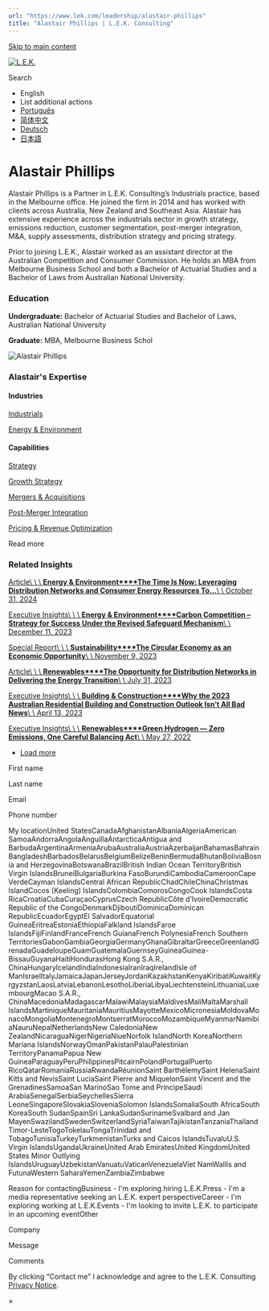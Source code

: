 ```yaml
---
url: "https://www.lek.com/leadership/alastair-phillips"
title: "Alastair Phillips | L.E.K. Consulting"
---
```


[Skip to main content](https://www.lek.com/leadership/alastair-phillips#main-content)

[![L.E.K.](https://www.lek.com/themes/lek/images/new-logo.svg)](https://www.lek.com/ "L.E.K.")

Search

- English
- List additional actions
- [Português](https://www.lek.com/pt-br/lek-brazil)
- [简体中文](https://www.lek.com/zh-hant/lek-china)
- [Deutsch](https://www.lek.com/de/lek-germany)
- [日本語](https://www.lek.com/ja/lek-japan)

# Alastair Phillips

Alastair Phillips is a Partner in L.E.K. Consulting’s Industrials practice, based in the Melbourne office. He joined the firm in 2014 and has worked with clients across Australia, New Zealand and Southeast Asia. Alastair has extensive experience across the industrials sector in growth strategy, emissions reduction, customer segmentation, post-merger integration, M&A, supply assessments, distribution strategy and pricing strategy.

Prior to joining L.E.K., Alastair worked as an assistant director at the Australian Competition and Consumer Commission. He holds an MBA from Melbourne Business School and both a Bachelor of Actuarial Studies and a Bachelor of Laws from Australian National University.

### Education

**Undergraduate:** Bachelor of Actuarial Studies and Bachelor of Laws, Australian National University

**Graduate:** MBA, Melbourne Business Schol

![Alastair Phillips](https://www.lek.com/sites/default/files/profile-images/Alastair-Phillips.jpg)

### Alastair's Expertise

#### Industries

[Industrials](https://www.lek.com/industries/industrials)

[Energy & Environment](https://www.lek.com/industries/energy-environment)

#### Capabilities

[Strategy](https://www.lek.com/capabilities/strategy)

[Growth Strategy](https://www.lek.com/capabilities/strategy/growth-strategy)

[Mergers & Acquisitions](https://www.lek.com/capabilities/mergers-acquisitions)

[Post-Merger Integration](https://www.lek.com/capabilities/organizational-strategy/post-merger-integration-pmi)

[Pricing & Revenue Optimization](https://www.lek.com/capabilities/pricing-revenue-optimization)

Read more

### Related Insights

[Article\\
\\
\\
**Energy & Environment****The Time Is Now: Leveraging Distribution Networks and Consumer Energy Resources To…**\\
\\
October 31, 2024](https://www.lek.com/insights/ind/au/ar/time-now-leveraging-distribution-networks-and-consumer-energy-resources-achieve)

[Executive Insights\\
\\
\\
**Energy & Environment****Carbon Competition – Strategy for Success Under the Revised Safeguard Mechanism**\\
\\
December 11, 2023](https://www.lek.com/insights/ind/au/ei/carbon-competition-strategy-success-under-revised-safeguard-mechanism)

[Special Report\\
\\
\\
**Sustainability****The Circular Economy as an Economic Opportunity**\\
\\
November 9, 2023](https://www.lek.com/insights/sus/global/sr/circular-economy-economic-opportunity)

[Article\\
\\
\\
**Renewables****The Opportunity for Distribution Networks in Delivering the Energy Transition**\\
\\
July 31, 2023](https://www.lek.com/insights/ind/au/ar/opportunity-distribution-networks-delivering-energy-transition)

[Executive Insights\\
\\
\\
**Building & Construction****Why the 2023 Australian Residential Building and Construction Outlook Isn’t All Bad News**\\
\\
April 13, 2023](https://www.lek.com/insights/ind/au/ei/why-2023-australian-residential-building-and-construction-outlook-isnt-all-bad)

[Executive Insights\\
\\
\\
**Renewables****Green Hydrogen — Zero Emissions, One Careful Balancing Act**\\
\\
May 27, 2022](https://www.lek.com/insights/ei/green-hydrogen-zero-emissions-one-careful-balancing-act)

- [Load more](https://www.lek.com/leadership/alastair-phillips?page=1 "Load more items")

First name

Last name

Email

Phone number

My locationUnited StatesCanadaAfghanistanAlbaniaAlgeriaAmerican SamoaAndorraAngolaAnguillaAntarcticaAntigua and BarbudaArgentinaArmeniaArubaAustraliaAustriaAzerbaijanBahamasBahrainBangladeshBarbadosBelarusBelgiumBelizeBeninBermudaBhutanBoliviaBosnia and HerzegovinaBotswanaBrazilBritish Indian Ocean TerritoryBritish Virgin IslandsBruneiBulgariaBurkina FasoBurundiCambodiaCameroonCape VerdeCayman IslandsCentral African RepublicChadChileChinaChristmas IslandCocos (Keeling) IslandsColombiaComorosCongoCook IslandsCosta RicaCroatiaCubaCuraçaoCyprusCzech RepublicCôte d’IvoireDemocratic Republic of the CongoDenmarkDjiboutiDominicaDominican RepublicEcuadorEgyptEl SalvadorEquatorial GuineaEritreaEstoniaEthiopiaFalkland IslandsFaroe IslandsFijiFinlandFranceFrench GuianaFrench PolynesiaFrench Southern TerritoriesGabonGambiaGeorgiaGermanyGhanaGibraltarGreeceGreenlandGrenadaGuadeloupeGuamGuatemalaGuernseyGuineaGuinea-BissauGuyanaHaitiHondurasHong Kong S.A.R., ChinaHungaryIcelandIndiaIndonesiaIranIraqIrelandIsle of ManIsraelItalyJamaicaJapanJerseyJordanKazakhstanKenyaKiribatiKuwaitKyrgyzstanLaosLatviaLebanonLesothoLiberiaLibyaLiechtensteinLithuaniaLuxembourgMacao S.A.R., ChinaMacedoniaMadagascarMalawiMalaysiaMaldivesMaliMaltaMarshall IslandsMartiniqueMauritaniaMauritiusMayotteMexicoMicronesiaMoldovaMonacoMongoliaMontenegroMontserratMoroccoMozambiqueMyanmarNamibiaNauruNepalNetherlandsNew CaledoniaNew ZealandNicaraguaNigerNigeriaNiueNorfolk IslandNorth KoreaNorthern Mariana IslandsNorwayOmanPakistanPalauPalestinian TerritoryPanamaPapua New GuineaParaguayPeruPhilippinesPitcairnPolandPortugalPuerto RicoQatarRomaniaRussiaRwandaRéunionSaint BarthélemySaint HelenaSaint Kitts and NevisSaint LuciaSaint Pierre and MiquelonSaint Vincent and the GrenadinesSamoaSan MarinoSao Tome and PrincipeSaudi ArabiaSenegalSerbiaSeychellesSierra LeoneSingaporeSlovakiaSloveniaSolomon IslandsSomaliaSouth AfricaSouth KoreaSouth SudanSpainSri LankaSudanSurinameSvalbard and Jan MayenSwazilandSwedenSwitzerlandSyriaTaiwanTajikistanTanzaniaThailandTimor-LesteTogoTokelauTongaTrinidad and TobagoTunisiaTurkeyTurkmenistanTurks and Caicos IslandsTuvaluU.S. Virgin IslandsUgandaUkraineUnited Arab EmiratesUnited KingdomUnited States Minor Outlying IslandsUruguayUzbekistanVanuatuVaticanVenezuelaViet NamWallis and FutunaWestern SaharaYemenZambiaZimbabwe

Reason for contactingBusiness - I'm exploring hiring L.E.K.Press - I'm a media representative seeking an L.E.K. expert perspectiveCareer - I'm exploring working at L.E.K.Events - I'm looking to invite L.E.K. to participate in an upcoming eventOther

Company

Message

Comments

By clicking “Contact me” I acknowledge and agree to the L.E.K. Consulting [Privacy Notice](https://www.lek.com/lek-consulting-privacy-policy).

×